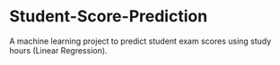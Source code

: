 # Student-Score-Prediction
A machine learning project to predict student exam scores using study hours (Linear Regression).
